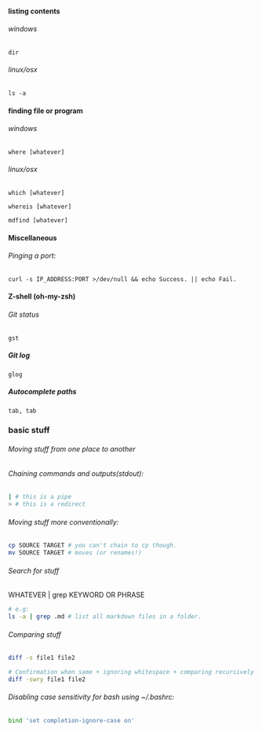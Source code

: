 #### listing contents  

###### windows  
    dir   
    
###### linux/osx  
    ls -a   
    
#### finding file or program  

###### windows  
    where [whatever]  
    
###### linux/osx   
    which [whatever]  
    
    whereis [whatever]  
    
    mdfind [whatever]

#### Miscellaneous

###### Pinging a port:

    curl -s IP_ADDRESS:PORT >/dev/null && echo Success. || echo Fail.

#### Z-shell (oh-my-zsh)

###### Git status

    gst

##### Git log

    glog
    
##### Autocomplete paths

    tab, tab
    
### basic stuff

###### Moving stuff from one place to another

###### Chaining commands and outputs(stdout):
```sh
| # this is a pipe
> # this is a redirect
```

###### Moving stuff more conventionally:
```sh
cp SOURCE TARGET # you can't chain to cp though.
mv SOURCE TARGET # moves (or renames!)
```

###### Search for stuff

WHATEVER | grep KEYWORD OR PHRASE
```sh
# e.g:
ls -a | grep .md # list all markdown files in a folder.
```

###### Comparing stuff

```sh
diff -s file1 file2

# Confirmation when same + ignoring whitespace + comparing recursively / entire folders + side-by-side view:
diff -swry file1 file2
```

###### Disabling case sensitivity for bash using ~/.bashrc:

```sh
bind 'set completion-ignore-case on'
```

